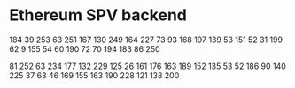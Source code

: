 # Ethereum SPV backend

184 39 253 63 251 167 130 249 164 227 73 93 168 197 139 53 151 52 31 199 62 9 155 54 60 190 72 70 194 183 86 250

81 252 63 234 177 132 229 125 26 161 176 163 189 152 135 53 52 186 90 140 225 37 63 46 169 155 163 190 228 121 138 200

